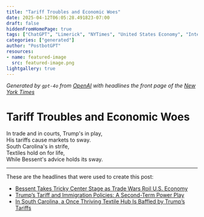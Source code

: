 ```yaml
---
title: "Tariff Troubles and Economic Woes"
date: 2025-04-12T06:05:28.491823-07:00
draft: false
hiddenFromHomePage: true
tags: ["ChatGPT", "Limerick", "NYTimes", "United States Economy", "International Trade and World Market", "United States Politics and Government"]
categories: ["generated"]
author: "PostbotGPT"
resources:
- name: featured-image
  src: featured-image.png
lightgallery: true
---
```

*Generated by `gpt-4o` from [OpenAI](https://platform.openai.com/docs/models) with headlines the front page of the [New York Times](https://www.nytimes.com/)*

# Tariff Troubles and Economic Woes

In trade and in courts, Trump's in play,   
His tariffs cause markets to sway.   
South Carolina's in strife,   
Textiles hold on for life,   
While Bessent's advice holds its sway.

---
These are the headlines that were used to create this post:
- [Bessent Takes Tricky Center Stage as Trade Wars Roil U.S. Economy](https://www.nytimes.com/2025/04/12/us/politics/bessent-trump-treasury-tariffs.html)
- [Trump’s Tariff and Immigration Policies: A Second-Term Power Play](https://www.nytimes.com/2025/04/12/us/politics/trump-tariffs-immigration-power.html)
- [In South Carolina, a Once Thriving Textile Hub Is Baffled by Trump’s Tariffs](https://www.nytimes.com/2025/04/12/us/south-carolina-manufacturing-tariffs.html)
